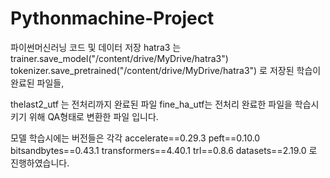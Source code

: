 # Pythonmachine-Project
파이썬머신러닝 코드 및 데이터 저장
hatra3 는
trainer.save_model("/content/drive/MyDrive/hatra3")
tokenizer.save_pretrained("/content/drive/MyDrive/hatra3")
로 저장된 학습이 완료된 파일들,

thelast2_utf 는 전처리까지 완료된 파일
fine_ha_utf는 전처리 완료한 파일을 학습시키기 위해 QA형태로 변환한 파일
입니다.

모델 학습시에는 
버전들은 각각 accelerate==0.29.3 peft==0.10.0 bitsandbytes==0.43.1 transformers==4.40.1 trl==0.8.6 datasets==2.19.0
로 진행하였습니다.
